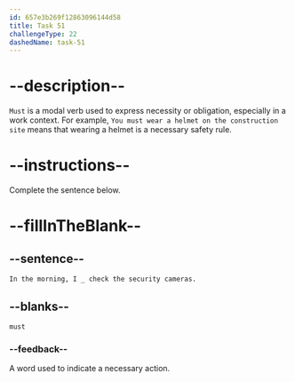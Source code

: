 ```yaml
---
id: 657e3b269f12863096144d58
title: Task 51
challengeType: 22
dashedName: task-51
---
```


# --description--

`Must` is a modal verb used to express necessity or obligation, especially in a work context. For example, `You must wear a helmet on the construction site` means that wearing a helmet is a necessary safety rule.

# --instructions--

Complete the sentence below.

# --fillInTheBlank--

## --sentence--

`In the morning, I _ check the security cameras.`

## --blanks--

`must`

### --feedback--

A word used to indicate a necessary action.
